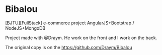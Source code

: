 # Bibalou
[BJTU][FullStack] e-commerce project AngularJS+Bootstrap / NodeJS+MongoDB

Project made with @Draym. He work on the front and I work on the back.


The original copy is on the https://github.com/Draym/Bibalou
